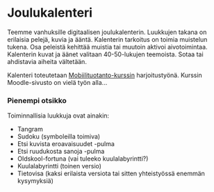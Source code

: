 # Joulukalenteri

Teemme vanhuksille digitaalisen joulukalenterin. Luukkujen takana on erilaisia pelejä, kuvia ja ääntä. Kalenterin tarkoitus on toimia muistelun tukena. Osa peleistä kehittää muistia tai muutoin aktivoi aivotoimintaa. Kalenterin kuvat ja äänet valitaan 40-50-lukujen teemoista. Sotaa tai ahdistavia aiheita vältetään.

Kalenteri toteutetaan [Mobiilituotanto-kurssin](https://moodle.xamk.fi/course/view.php?id=11439) harjoitustyönä. Kurssin Moodle-sivusto on vielä työn alla...

### Pienempi otsikko

Toiminnallisia luukkuja ovat ainakin:

* Tangram
* Sudoku (symboleilla toimiva)
* Etsi kuvista eroavaisuudet -pulma
* Etsi ruudukosta sanoja -pulma
* Oldskool-fortuna (vai tuleeko kuulalabyrintti?)
* Kuulalabyrintti (toinen versio)
* Tietovisa (kaksi erilaista versiota tai sitten yhteistyössä enemmän kysymyksiä)

